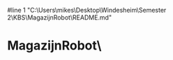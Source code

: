 #line 1 "C:\\Users\\mikes\\Desktop\\Windesheim\\Semester 2\\KBS\\MagazijnRobot\\README.md"
# MagazijnRobot\